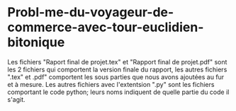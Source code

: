 # Probl-me-du-voyageur-de-commerce-avec-tour-euclidien-bitonique
Les fichiers "Raport final de projet.tex" et "Rapport final de projet.pdf" sont les 2 fichiers qui comportent la version finale du rapport, les autres fichiers ".tex" et .pdf" comportent les sous parties que nous avons ajoutées au fur et à mesure. 
Les autres fichiers avec l'extentsion ".py" sont les fichiers comportant le code python; leurs noms indiquent de quelle partie du code il s'agit.
